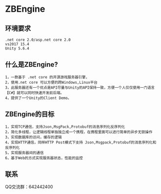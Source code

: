 ZBEngine
========

## 环境要求

	.net core 2.0/asp.net core 2.0
	vs2017 15.4
    Unity 5.6.4

## 什么是ZBEngine?

	1，一款基于 .net core 的开源游戏服务器引擎，
	2，使用.net core 可以方便的跨Windows,Linux平台
    3，此服务器还有一个优点是API尽量与Unity的API保持一致，方便一个人仅仅使用一门语言【C#】就可以同时快速开发前后端。
    4，提供了一个Unity的Client Demo。
    
## ZBEngine的目标

	1，实现TCP通信，支持Json,MsgPack,Protobuf的消息序列化反序列化
	2，简化多线程，让逻辑线程单独独立成一个携程，在携程里面可以进行简单的异步无锁操作
	3，实现数据库的访问，缓存的逻辑
	4，实现HTTP通信，同样HTTP Post模式下支持 Json,Msgpack,Protobuf的消息序列化和反序列化
	5，实现服务器间的通信
	6，基于Web的方式实现服务器状态，性能的监控

## 联系

QQ交流群：642442400